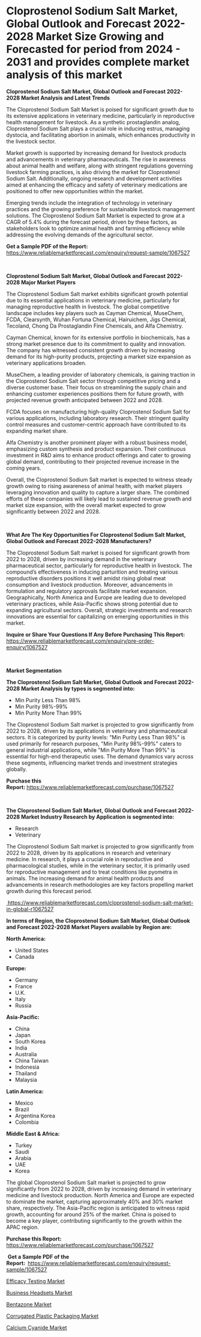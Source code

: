 <p><h1>Cloprostenol Sodium Salt Market, Global Outlook and Forecast 2022-2028 Market Size Growing and Forecasted for period from 2024 - 2031 and provides complete market analysis of this market</h1></p><p><strong>Cloprostenol Sodium Salt Market, Global Outlook and Forecast 2022-2028 Market Analysis and Latest Trends</strong></p>
<p><p>The Cloprostenol Sodium Salt Market is poised for significant growth due to its extensive applications in veterinary medicine, particularly in reproductive health management for livestock. As a synthetic prostaglandin analog, Cloprostenol Sodium Salt plays a crucial role in inducing estrus, managing dystocia, and facilitating abortion in animals, which enhances productivity in the livestock sector.</p><p>Market growth is supported by increasing demand for livestock products and advancements in veterinary pharmaceuticals. The rise in awareness about animal health and welfare, along with stringent regulations governing livestock farming practices, is also driving the market for Cloprostenol Sodium Salt. Additionally, ongoing research and development activities aimed at enhancing the efficacy and safety of veterinary medications are positioned to offer new opportunities within the market.</p><p>Emerging trends include the integration of technology in veterinary practices and the growing preference for sustainable livestock management solutions. The Cloprostenol Sodium Salt Market is expected to grow at a CAGR of 5.4% during the forecast period, driven by these factors, as stakeholders look to optimize animal health and farming efficiency while addressing the evolving demands of the agricultural sector.</p></p>
<p><strong>Get a Sample PDF of the Report:&nbsp;</strong> <a href="https://www.reliablemarketforecast.com/enquiry/request-sample/1067527">https://www.reliablemarketforecast.com/enquiry/request-sample/1067527</a></p>
<p>&nbsp;</p>
<p><strong>Cloprostenol Sodium Salt Market, Global Outlook and Forecast 2022-2028 Major Market Players</strong></p>
<p><p>The Cloprostenol Sodium Salt market exhibits significant growth potential due to its essential applications in veterinary medicine, particularly for managing reproductive health in livestock. The global competitive landscape includes key players such as Cayman Chemical, MuseChem, FCDA, Clearsynth, Wuhan Fortuna Chemical, Hairuichem, Jigs Chemical, Tecoland, Chong Da Prostaglandin Fine Chemicals, and Alfa Chemistry.</p><p>Cayman Chemical, known for its extensive portfolio in biochemicals, has a strong market presence due to its commitment to quality and innovation. The company has witnessed consistent growth driven by increasing demand for its high-purity products, projecting a market size expansion as veterinary applications broaden.</p><p>MuseChem, a leading provider of laboratory chemicals, is gaining traction in the Cloprostenol Sodium Salt sector through competitive pricing and a diverse customer base. Their focus on streamlining the supply chain and enhancing customer experiences positions them for future growth, with projected revenue growth anticipated between 2022 and 2028.</p><p>FCDA focuses on manufacturing high-quality Cloprostenol Sodium Salt for various applications, including laboratory research. Their stringent quality control measures and customer-centric approach have contributed to its expanding market share.</p><p>Alfa Chemistry is another prominent player with a robust business model, emphasizing custom synthesis and product expansion. Their continuous investment in R&D aims to enhance product offerings and cater to growing global demand, contributing to their projected revenue increase in the coming years.</p><p>Overall, the Cloprostenol Sodium Salt market is expected to witness steady growth owing to rising awareness of animal health, with market players leveraging innovation and quality to capture a larger share. The combined efforts of these companies will likely lead to sustained revenue growth and market size expansion, with the overall market expected to grow significantly between 2022 and 2028.</p></p>
<p>&nbsp;</p>
<p><strong>What Are The Key Opportunities For Cloprostenol Sodium Salt Market, Global Outlook and Forecast 2022-2028 Manufacturers?</strong></p>
<p><p>The Cloprostenol Sodium Salt market is poised for significant growth from 2022 to 2028, driven by increasing demand in the veterinary pharmaceutical sector, particularly for reproductive health in livestock. The compound’s effectiveness in inducing parturition and treating various reproductive disorders positions it well amidst rising global meat consumption and livestock production. Moreover, advancements in formulation and regulatory approvals facilitate market expansion. Geographically, North America and Europe are leading due to developed veterinary practices, while Asia-Pacific shows strong potential due to expanding agricultural sectors. Overall, strategic investments and research innovations are essential for capitalizing on emerging opportunities in this market.</p></p>
<p><strong>Inquire or Share Your Questions If Any Before Purchasing This Report:</strong> <a href="https://www.reliablemarketforecast.com/enquiry/pre-order-enquiry/1067527">https://www.reliablemarketforecast.com/enquiry/pre-order-enquiry/1067527</a></p>
<p>&nbsp;</p>
<p><strong>Market Segmentation</strong></p>
<p><strong>The Cloprostenol Sodium Salt Market, Global Outlook and Forecast 2022-2028 Market Analysis by types is segmented into:</strong></p>
<p><ul><li>Min Purity Less Than 98%</li><li>Min Purity 98%-99%</li><li>Min Purity More Than 99%</li></ul></p>
<p><p>The Cloprostenol Sodium Salt market is projected to grow significantly from 2022 to 2028, driven by its applications in veterinary and pharmaceutical sectors. It is categorized by purity levels: "Min Purity Less Than 98%" is used primarily for research purposes, "Min Purity 98%-99%" caters to general industrial applications, while "Min Purity More Than 99%" is essential for high-end therapeutic uses. The demand dynamics vary across these segments, influencing market trends and investment strategies globally.</p></p>
<p><strong>Purchase this Report:&nbsp;</strong><a href="https://www.reliablemarketforecast.com/purchase/1067527">https://www.reliablemarketforecast.com/purchase/1067527</a></p>
<p>&nbsp;</p>
<p><strong>The Cloprostenol Sodium Salt Market, Global Outlook and Forecast 2022-2028 Market Industry Research by Application is segmented into:</strong></p>
<p><ul><li>Research</li><li>Veterinary</li></ul></p>
<p><p>The Cloprostenol Sodium Salt market is projected to grow significantly from 2022 to 2028, driven by its applications in research and veterinary medicine. In research, it plays a crucial role in reproductive and pharmacological studies, while in the veterinary sector, it is primarily used for reproductive management and to treat conditions like pyometra in animals. The increasing demand for animal health products and advancements in research methodologies are key factors propelling market growth during this forecast period.</p></p>
<p><a href="https://www.reliablemarketforecast.com/cloprostenol-sodium-salt-market-in-global-r1067527">&nbsp;https://www.reliablemarketforecast.com/cloprostenol-sodium-salt-market-in-global-r1067527</a></p>
<p><strong>In terms of Region, the Cloprostenol Sodium Salt Market, Global Outlook and Forecast 2022-2028 Market Players available by Region are:</strong></p>
<p>
    <p> <strong> North America: </strong>
        <ul>
            <li>United States</li>
            <li>Canada</li>
        </ul>
        </p> 
    <p> <strong> Europe: </strong>
        <ul>
            <li>Germany</li>
            <li>France</li>
            <li>U.K.</li>
            <li>Italy</li>
            <li>Russia</li>
        </ul>
        </p> 
    <p> <strong> Asia-Pacific: </strong>
        <ul>
            <li>China</li>
            <li>Japan</li>
            <li>South Korea</li>
            <li>India</li>
            <li>Australia</li>
            <li>China Taiwan</li>
            <li>Indonesia</li>
            <li>Thailand</li>
            <li>Malaysia</li>
        </ul>
        </p> 
    <p> <strong> Latin America: </strong>
        <ul>
            <li>Mexico</li>
            <li>Brazil</li>
            <li>Argentina Korea</li>
            <li>Colombia</li>
        </ul>
        </p> 
    <p> <strong> Middle East & Africa: </strong>
        <ul>
            <li>Turkey</li>
            <li>Saudi</li>
            <li>Arabia</li>
            <li>UAE</li>
            <li>Korea</li>
        </ul>
    </p>
    </p>
<p><p>The global Cloprostenol Sodium Salt market is projected to grow significantly from 2022 to 2028, driven by increasing demand in veterinary medicine and livestock production. North America and Europe are expected to dominate the market, capturing approximately 40% and 30% market share, respectively. The Asia-Pacific region is anticipated to witness rapid growth, accounting for around 25% of the market. China is poised to become a key player, contributing significantly to the growth within the APAC region.</p></p>
<p><strong>Purchase this Report: </strong><a href="https://www.reliablemarketforecast.com/purchase/1067527">https://www.reliablemarketforecast.com/purchase/1067527</a></p>
<p>&nbsp;<strong>Get a Sample PDF of the Report:&nbsp;&nbsp;</strong><a href="https://www.reliablemarketforecast.com/enquiry/request-sample/1067527">https://www.reliablemarketforecast.com/enquiry/request-sample/1067527</a></p>
<p><strong></strong></p>
<p><p><a href="https://www.linkedin.com/pulse/efficacy-testing-industry-analysis-report-its-market-size-mk7we?trackingId=MYQqrzTmQuqzG6eRMiAydg%3D%3D">Efficacy Testing Market</a></p><p><a href="https://medium.com/@lamm8276/the-business-headsets-market-report-analyzes-important-operational-and-performance-data-so-one-084b23a8d5e2">Business Headsets Market</a></p><p><a href="https://issuu.com/reportprime-2/docs/bentazone-market-size-2030.pptx_ad397d5a212e7e">Bentazone Market</a></p><p><a href="https://medium.com/@kathleenjacksond65/the-corrugated-plastic-packaging-market-is-anticipated-to-experience-significant-growth-with-a-616c6dd948fe">Corrugated Plastic Packaging Market</a></p><p><a href="https://issuu.com/reportprime-2/docs/calcium-cyanide-market-size-2030.pp_26184df173598c">Calcium Cyanide Market</a></p></p>